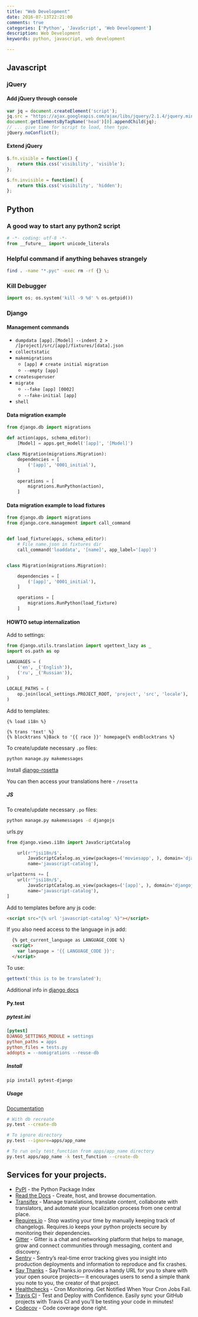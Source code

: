 ```yaml
---
title: "Web Development"
date: 2016-07-13T22:21:00
comments: true
categories: ['Python', 'JavaScript', 'Web Development']
description: Web Development
keywords: python, javascript, web development

---
```

## Javascript

### jQuery
#### Add jQuery through console

```javascript
var jq = document.createElement('script');
jq.src = "https://ajax.googleapis.com/ajax/libs/jquery/2.1.4/jquery.min.js";
document.getElementsByTagName('head')[0].appendChild(jq);
// ... give time for script to load, then type.
jQuery.noConflict();
```

#### Extend jQuery

```javascript
$.fn.visible = function() {
    return this.css('visibility', 'visible');
};

$.fn.invisible = function() {
    return this.css('visibility', 'hidden');
};
```

## Python
### A good way to start any python2 script
```python
# -*- coding: utf-8 -*-
from __future__ import unicode_literals
```

### Helpful command if anything behaves strangely
```bash
find . -name "*.pyc" -exec rm -rf {} \;
```

### Kill Debugger
```python
import os; os.system('kill -9 %d' % os.getpid())
```

### Django

#### Management commands

* `dumpdata [app].[Model] --indent 2 > /[project]/src/[app]/fixtures/[data].json`
* `collectstatic`
* `makemigrations`
    - `[app] # create initial migration`
    - `--empty [app]`
* `createsuperuser`
* `migrate`
    - `--fake [app] [0002]`
    - `--fake-initial [app]`
* `shell`

#### Data migration example
```python
from django.db import migrations

def action(apps, schema_editor):
    [Model] = apps.get_model('[app]', '[Model]')

class Migration(migrations.Migration):
    dependencies = [
        ('[app]', '0001_initial'),
    ]

    operations = [
        migrations.RunPython(action),
    ]
```

#### Data migration example to load fixtures

```python
from django.db import migrations
from django.core.management import call_command


def load_fixture(apps, schema_editor):
    # File name.json in fixtures dir
    call_command('loaddata', '[name]', app_label='[app]')


class Migration(migrations.Migration):

    dependencies = [
        ('[app]', '0001_initial'),
    ]

    operations = [
        migrations.RunPython(load_fixture)
    ]
```

#### HOWTO setup internalization
Add to settings:

```python
from django.utils.translation import ugettext_lazy as _
import os.path as op

LANGUAGES = (
    ('en', _('English')),
    ('ru', _('Russian')),
)

LOCALE_PATHS = (
    op.join(local_settings.PROJECT_ROOT, 'project', 'src', 'locale'),
)
```

Add to templates:

```
{% load i18n %}

{% trans 'text' %}
{% blocktrans %}Back to '{{ race }}' homepage{% endblocktrans %}
```

To create/update necessary `.po` files:

```bash
python manage.py makemessages
```

Install [django-rosetta](https://pypi.python.org/pypi/django-rosetta)

You can then access your translations here - `/rosetta`

##### JS

To create/update necessary `.po` files:

```bash
python manage.py makemessages -d djangojs
```

urls.py

```python
from django.views.i18n import JavaScriptCatalog

    url(r'^jsi18n/$',
        JavaScriptCatalog.as_view(packages=('moviesapp', ), domain='djangojs'),
        name='javascript-catalog'),

urlpatterns += [
    url(r'^jsi18n/$',
        JavaScriptCatalog.as_view(packages=('[app]', ), domain='djangojs'),
        name='javascript-catalog'),
]
```

Add to templates before any js code:

```html
<script src="{% url 'javascript-catalog' %}"></script>
```

If you also need access to the language in js add:

```html
  {% get_current_language as LANGUAGE_CODE %}
  <script>
    var language = '{{ LANGUAGE_CODE }}';
  </script>
```

To use:

```js
gettext('this is to be translated');
```

Additional info in [django docs](https://docs.djangoproject.com/en/dev/topics/i18n/translation/)

#### Py.test

##### pytest.ini

```ini
[pytest]
DJANGO_SETTINGS_MODULE = settings
python_paths = apps
python_files = tests.py
addopts = --nomigrations --reuse-db
```

##### Install
```bash
pip install pytest-django
```

##### Usage
[Documentation](http://pytest.org/latest/usage.html#usage)

```bash
# With db recreate
py.test --create-db

# To ignore directory
py.test --ignore=apps/app_name

# To run only test_function from apps/app_name directory
py.test apps/app_name -k test_function --create-db
```

## Services for your projects.
* [PyPI](https://pypi.python.org) - the Python Package Index
* [Read the Docs](https://readthedocs.io) - Create, host, and browse documentation.
* [Transifex](https://www.transifex.com/) - Manage translations, translate content, collaborate with translators, and automate your localization process from one central place.
* [Requires.io](https://requires.io/) - Stop wasting your time by manually keeping track of changelogs. Requires.io keeps your python projects secure by monitoring their dependencies.
* [Gitter](https://gitter.im/) - Gitter is a chat and networking platform that helps to manage, grow and connect communities through messaging, content and discovery.
* [Sentry](https://sentry.io) - Sentry’s real-time error tracking gives you insight into production deployments and information to reproduce and fix crashes.
* [Say Thanks](https://saythanks.io/) - SayThanks.io provides a handy URL for you to share with your open source projects— it encourages users to send a simple thank you note to you, the creator of that project.
* [Healthchecks](https://healthchecks.io/checks/) - Cron Monitoring. Get Notified When Your Cron Jobs Fail.
* [Travis CI](https://travis-ci.org) - Test and Deploy with Confidence. Easily sync your GitHub projects with Travis CI and you’ll be testing your code in minutes!
* [Codecov](https://codecov.io) - Code coverage done right.
